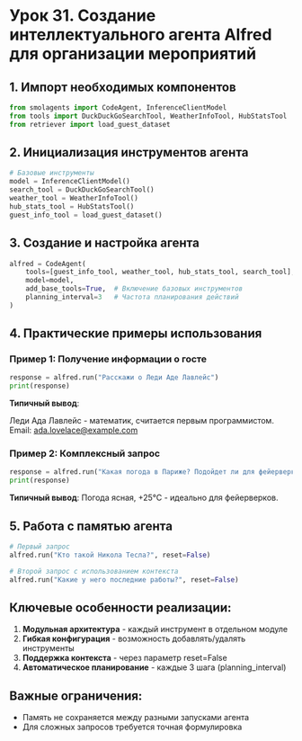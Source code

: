 # Урок 31. Создание интеллектуального агента Alfred для организации мероприятий

## 1. Импорт необходимых компонентов

```python
from smolagents import CodeAgent, InferenceClientModel
from tools import DuckDuckGoSearchTool, WeatherInfoTool, HubStatsTool
from retriever import load_guest_dataset
```

## 2. Инициализация инструментов агента

```python
# Базовые инструменты
model = InferenceClientModel()
search_tool = DuckDuckGoSearchTool()
weather_tool = WeatherInfoTool()
hub_stats_tool = HubStatsTool()
guest_info_tool = load_guest_dataset()
```

## 3. Создание и настройка агента

```python
alfred = CodeAgent(
    tools=[guest_info_tool, weather_tool, hub_stats_tool, search_tool],
    model=model,
    add_base_tools=True,  # Включение базовых инструментов
    planning_interval=3   # Частота планирования действий
)
```

## 4. Практические примеры использования

### Пример 1: Получение информации о госте

```python
response = alfred.run("Расскажи о Леди Аде Лавлейс")
print(response)
```

**Типичный вывод**:

Леди Ада Лавлейс - математик, считается первым программистом.
Email: ada.lovelace@example.com

### Пример 2: Комплексный запрос

```python
response = alfred.run("Какая погода в Париже? Подойдет ли для фейерверков?")
print(response)
```

**Типичный вывод**:
Погода ясная, +25°C - идеально для фейерверков.

## 5. Работа с памятью агента

```python
# Первый запрос
alfred.run("Кто такой Никола Тесла?", reset=False)

# Второй запрос с использованием контекста
alfred.run("Какие у него последние работы?", reset=False)
```

## Ключевые особенности реализации:

1. **Модульная архитектура** - каждый инструмент в отдельном модуле
2. **Гибкая конфигурация** - возможность добавлять/удалять инструменты
3. **Поддержка контекста** - через параметр reset=False
4. **Автоматическое планирование** - каждые 3 шага (planning_interval)

## Важные ограничения:

- Память не сохраняется между разными запусками агента
- Для сложных запросов требуется точная формулировка
